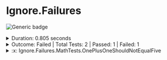 
# Ignore.Failures

![Generic badge](https://img.shields.io/badge/1/4-FAILED-red.svg)
<details>
  <summary>Duration: 0.805 seconds</summary>
  <table>
    <tr>
      <th>Start:</th>
      <td><code>2024-02-21 20:43:45.719 UTC</code></td>
    </tr>
    <tr>
      <th>Creation:</th>
      <td><code>2024-02-21 20:43:46.514 UTC</code></td>
    </tr>
    <tr>
      <th>Queuing:</th>
      <td><code>2024-02-21 20:43:46.514 UTC</code></td>
    </tr>
    <tr>
      <th>Finish:</th>
      <td><code>2024-02-21 20:43:46.524 UTC</code></td>
    </tr>
    <tr>
      <th>Duration:</th>
      <td><code>0.805 seconds</code></td>
    </tr>
  </table>
</details>
<details>
  <summary>Outcome: Failed | Total Tests: 2 | Passed: 1 | Failed: 1</summary>
  <table>
    <tr>
      <th>Total:</th>
      <td>2</td>
    </tr>
    <tr>
      <th>Executed:</th>
      <td>2</td>
    </tr>
    <tr>
      <th>Passed:</th>
      <td>1</td>
    </tr>
    <tr>
      <th>Failed:</th>
      <td>1</td>
    </tr>
  </table>
</details>
<details>
  <summary>:x: Ignore.Failures.MathTests.OnePlusOneShouldNotEqualFive</summary>
  <table>
    <tr>
      <th>Name:</th>
      <td><code>Ignore.Failures.MathTests.OnePlusOneShouldNotEqualFive</code></td>
    </tr>
    <tr>
      <th>Outcome:</th>
      <td><code>Failed</code></td>
    </tr>
    <tr>
      <th>Start:</th>
      <td><code>2024-02-21 20:43:46.384 UTC</code></td>
    </tr>
    <tr>
      <th>End:</th>
      <td><code>2024-02-21 20:43:46.384 UTC</code></td>
    </tr>
    <tr>
      <th>Duration:</th>
      <td><code>00:00:00.0065475</code></td>
    </tr>
    <tr>
      <th>Code Base</th>
      <td><code>C:\code\widget\bin\Release\net6.0\Ignore.Failures.dll</code></td>
    </tr>
    <tr>
      <th>Class Name</th>
      <td><code>Ignore.Failures.MathTests</code></td>
    </tr>
    <tr>
      <th>Method Name</th>
      <td><code>OnePlusOneShouldNotEqualFive</code></td>
    </tr>
<tr>
  <th>Error Message:</th>
  <td><pre>Message</pre></td>
</tr>
<tr>
  <th>Stack Trace:</th>
  <td><pre>StackTrace</pre></td>
</tr>
  </table>
</details>
